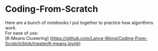 # Coding-From-Scratch
Here are a bunch of notebooks I put together to practice how algorithms work.  
For ease of use:  
[K-Means Clustering] (https://github.com/Lance-Wong/Coding-From-Scratch/blob/master/K-means.ipynb)
